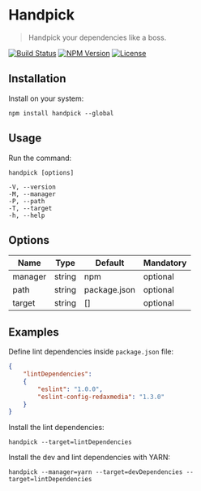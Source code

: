 Handpick
========

> Handpick your dependencies like a boss.

[![Build Status](https://img.shields.io/travis/redaxmedia/handpick.svg)](https://travis-ci.org/redaxmedia/handpick)
[![NPM Version](https://img.shields.io/npm/v/handpick.svg)](https://npmjs.com/package/handpick)
[![License](https://img.shields.io/npm/l/handpick.svg)](https://npmjs.com/package/handpick)


Installation
------------

Install on your system:

```
npm install handpick --global
```


Usage
-----

Run the command:

```
handpick [options]

-V, --version
-M, --manager
-P, --path
-T, --target
-h, --help
```


Options
-------

| Name    | Type   | Default      | Mandatory |
|---------|--------|--------------|-----------|
| manager | string | npm          | optional  |
| path    | string | package.json | optional  |
| target  | string | []           | optional  |


Examples
--------

Define lint dependencies inside `package.json` file:

```json
{
	"lintDependencies":
	{
		"eslint": "1.0.0",
		"eslint-config-redaxmedia": "1.3.0"
	}
}
```

Install the lint dependencies:

```
handpick --target=lintDependencies
```

Install the dev and lint dependencies with YARN:

```
handpick --manager=yarn --target=devDependencies --target=lintDependencies
```
